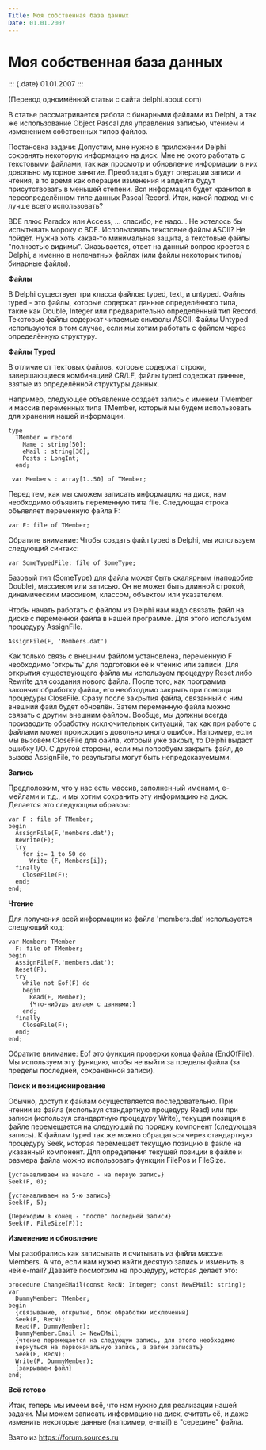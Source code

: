 ```yaml
---
Title: Моя собственная база данных
Date: 01.01.2007
---
```



Моя собственная база данных
===========================

::: {.date}
01.01.2007
:::

(Перевод одноимённой статьи с сайта delphi.about.com)

В статье рассматривается работа с бинарными файлами из Delphi, а так же
использование Object Pascal для управления записью, чтением и изменением
собственных типов файлов.

Постановка задачи: Допустим, мне нужно в приложении Delphi сохранять
некоторую информацию на диск. Мне не охото работать с текстовыми
файлами, так как просмотр и обновление информации в них довольно
муторное занятие. Преобладать будут операции записи и чтения, в то время
как операции изменения и апдейта будут присутствовать в меньшей степени.
Вся информация будет хранится в переопределённом типе данных Pascal
Record. Итак, какой подход мне лучше всего использовать?

BDE плюс Paradox или Access, ... спасибо, не надо... Не хотелось бы
испытывать мороку с BDE. Использовать текстовые файлы ASCII? Не пойдёт.
Нужна хоть какая-то минимальная защита, а текстовые файлы "полностью
видимы". Оказывается, ответ на данный вопрос кроется в Delphi, а именно
в непечатных файлах (или файлы некоторых типов/бинарные файлы).

**Файлы**

В Delphi существует три класса файлов: typed, text, и untyped. Файлы
typed - это файлы, которые содержат данные определённого типа, такие как
Double, Integer или предварительно определённый тип Record. Текстовые
файлы содержат читаемые символы ASCII. Файлы Untyped используются в том
случае, если мы хотим работать с файлом через определённую структуру.

**Файлы Typed**

В отличие от тектовых файлов, которые содержат строки, завершающиеся
комбинацией CR/LF, файлы typed содержат данные, взятые из определённой
структуры данных.

Например, следующее объявление создаёт запись с именем TMember и массив
переменных типа TMember, который мы будем использовать для хранения
нашей информации.

    type
      TMember = record
        Name : string[50];
        eMail : string[30];
        Posts : LongInt;
      end;
     
     var Members : array[1..50] of TMember;

Перед тем, как мы сможем записать информацию на диск, нам необходимо
объявить переменную типа file. Следующая строка объявляет переменную
файла F:

    var F: file of TMember;

Обратите внимание: Чтобы создать файл typed в Delphi, мы используем
следующий синтакс:

    var SomeTypedFile: file of SomeType;

Базовый тип  (SomeType) для файла может быть скалярным (наподобие
Double), массивом или записью. Он не может быть длинной строкой,
динамическим массивом, классом, объектом или указателем.

Чтобы начать работать с файлом из Delphi нам надо связать файл на диске
с переменной файла в нашей программе. Для этого используем процедуру
AssignFile.

    AssignFile(F, 'Members.dat')

Как только связь с внешним файлом установлена, переменную F необходимо
\'открыть\' для подготовки её к чтению или записи. Для открытия
существующего файла мы используем процедуру Reset либо Rewrite для
создания нового файла. После того, как программа закончит обработку
файла, его необходимо закрыть при помощи процедуры CloseFile. Сразу
после закрытия файла, связанный с ним внешний файл будет обновлён. Затем
переменную файла можно связать с другим внешним файлом. Вообще, мы
должны всегда производить обработку исключительных ситуаций, так как при
работе с файлами может происходить довольно много ошибок. Например, если
мы вызовем CloseFile для файла, который уже закрыт, то Delphi выдаст
ошибку I/O. С другой стороны, если мы попробуем закрыть файл, до вызова
AssignFile, то результаты могут быть непредсказуемыми.

**Запись**

Предположим, что у нас есть массив, заполненный именами, e-мейлами и
т.д., и мы хотим сохранить эту информацию на диск. Делается это
следующим образом:

    var F : file of TMember;
    begin
      AssignFile(F,'members.dat');
      Rewrite(F);
      try
        for i:= 1 to 50 do
          Write (F, Members[i]);
      finally
        CloseFile(F);
      end;
    end;

**Чтение**

Для получения всей информации из файла \'members.dat\' используется
следующий код:

    var Member: TMember
      F: file of TMember;
    begin
      AssignFile(F,'members.dat');
      Reset(F);
      try
        while not Eof(F) do
        begin
          Read(F, Member);
          {Что-нибудь делаем с данными;}
        end;
      finally
        CloseFile(F);
      end;
    end;

Обратите внимание: Eof это функция проверки конца файла (EndOfFile). Мы
используем эту функцию, чтобы не выйти за пределы файла (за пределы
последней, сохранённой записи).

**Поиск и позиционирование**

Обычно, доступ к файлам осуществляется последовательно. При чтении из
файла (используя стандартную процедуру Read) или при записи (используя
стандартную процедуру Write), текущая позиция в файле перемещается на
следующий по порядку компонент (следующая запись). К файлам typed так же
можно обращаться через стандартную процедуру Seek, которая перемещает
текущую позицию в файле на указанный компонент. Для определения текущей
позиции в файле и размера файла можно использовать функции FilePos и
FileSize.

    {устанавливаем на начало - на первую запись}
    Seek(F, 0);

    {устанавливаем на 5-ю запись}
    Seek(F, 5);

    {Переходим в конец - "после" последней записи}
    Seek(F, FileSize(F));

**Изменение и обновление**

Мы разобрались как записывать и считывать из файла массив Members. А
что, если нам нужно найти десятую запись и изменить в ней e-mail?
Давайте посмотрим на процедуру, которая делает это:

    procedure ChangeEMail(const RecN: Integer; const NewEMail: string);
    var
      DummyMember: TMember;
    begin
      {связывание, открытие, блок обработки исключений}
      Seek(F, RecN);
      Read(F, DummyMember);
      DummyMember.Email := NewEMail;
      {чтение перемещается на следующую запись, для этого необходимо
      вернуться на первоначальную запись, а затем записать}
      Seek(F, RecN);
      Write(F, DummyMember);
      {закрываем файл}
    end;

**Всё готово**

Итак, теперь мы имеем всё, что нам нужно для реализации нашей задачи. Мы
можем записать информацию на диск, считать её, и даже изменить некоторые
данные (например, e-mail) в "середине" файла.

Взято из <https://forum.sources.ru>

